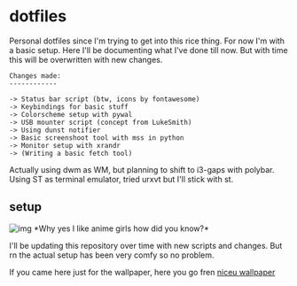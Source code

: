 # dotfiles

Personal dotfiles since I'm trying to get into this rice thing. For now I'm with a basic setup.
Here I'll be documenting what I've done till now. But with time this will be overwritten with new
changes.


```
Changes made:
------------

-> Status bar script (btw, icons by fontawesome)
-> Keybindings for basic stuff
-> Colorscheme setup with pywal
-> USB mounter script (concept from LukeSmith)
-> Using dunst notifier
-> Basic screenshoot tool with mss in python
-> Monitor setup with xrandr
-> (Writing a basic fetch tool)
```

Actually using dwm as WM, but planning to shift to i3-gaps with polybar.
Using ST as terminal emulator, tried urxvt but I'll stick with st.


## setup
<img src="https://github.com/catsploit/dotfiles/blob/master/myrice.png" alt="img">
*Why yes I like anime girls how did you know?*


I'll be updating this repository over time with new scripts and changes. But rn the actual
setup has been very comfy so no problem.

If you came here just for the wallpaper, here you go fren
[niceu wallpaper](https://www.wallpaperflare.com/anime-c-programming-blue-eyes-book-cover-wallpaper-ytheg/download/1920x1080)
